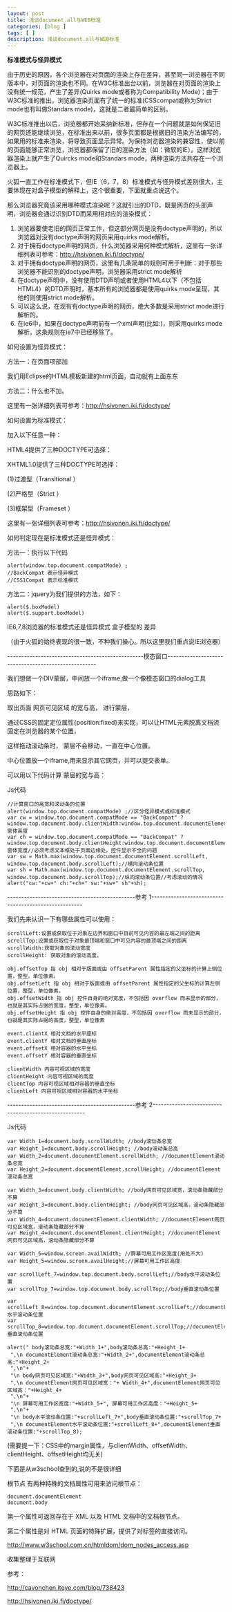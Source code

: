 ```yaml
---
layout: post
title: 浅谈document.all与WEB标准
categories: [blog ]
tags: [ ]
description: 浅谈document.all与WEB标准
---
```


<strong>标准模式与怪异模式</strong>

由于历史的原因，各个浏览器在对页面的渲染上存在差异，甚至同一浏览器在不同版本中，对页面的渲染也不同。在W3C标准出台以前，浏览器在对页面的渲染上没有统一规范，产生了差异(Quirks mode或者称为Compatibility Mode)；由于W3C标准的推出，浏览器渲染页面有了统一的标准(CSScompat或称为Strict mode也有叫做Standars mode)，这就是二者最简单的区别。

W3C标准推出以后，浏览器都开始采纳新标准，但存在一个问题就是如何保证旧的网页还能继续浏览，在标准出来以前，很多页面都是根据旧的渲染方法编写的，如果用的标准来渲染，将导致页面显示异常。为保持浏览器渲染的兼容性，使以前的页面能够正常浏览，浏览器都保留了旧的渲染方法（如：微软的IE）。这样浏览器渲染上就产生了Quircks mode和Standars mode，两种渲染方法共存在一个浏览器上。

火狐一直工作在标准模式下，但IE（6，7，8）标准模式与怪异模式差别很大，主要体现在对盒子模型的解释上，这个很重要，下面就重点说这个。

那么浏览器究竟该采用哪种模式渲染呢？这就引出的DTD，既是网页的头部声明，浏览器会通过识别DTD而采用相对应的渲染模式：

1. 浏览器要使老旧的网页正常工作，但这部分网页是没有doctype声明的，所以浏览器对没有doctype声明的网页采用quirks mode解析。  
2. 对于拥有doctype声明的网页，什么浏览器采用何种模式解析，这里有一张详细列表可参考：http://hsivonen.iki.fi/doctype/  
3. 对于拥有doctype声明的网页，这里有几条简单的规则可用于判断：对于那些浏览器不能识别的doctype声明，浏览器采用strict mode解析  
4. 在doctype声明中，没有使用DTD声明或者使用HTML4以下（不包括HTML4）的DTD声明时，基本所有的浏览器都是使用quirks mode呈现，其他的则使用strict mode解析。  
5. 可以这么说，在现有有doctype声明的网页，绝大多数是采用strict mode进行解析的。  
6. 在ie6中，如果在doctype声明前有一个xml声明(比如:<!--?xml version="1.0" encoding="iso-8859-1"?-->)，则采用quirks mode解析。这条规则在ie7中已经移除了。

如何设置为怪异模式：

方法一：在页面项部加

我们用Eclipse的HTML模板新建的html页面，自动就有上面东东

方法二：什么也不加。

这里有一张详细列表可参考：http://hsivonen.iki.fi/doctype/

如何设置为标准模式：

加入以下任意一种：

HTML4提供了三种DOCTYPE可选择：

XHTML1.0提供了三种DOCTYPE可选择：

(1)过渡型（Transitional ）

(2)严格型（Strict ）

(3)框架型（Frameset ）

这里有一张详细列表可参考：http://hsivonen.iki.fi/doctype/

如何判定现在是标准模式还是怪异模式：

方法一：执行以下代码

	alert(window.top.document.compatMode) ;
	//BackCompat 表示怪异模式
	//CSS1Compat 表示标准模式


方法二：jquery为我们提供的方法，如下：

	alert($.boxModel)
	alert($.support.boxModel)

IE6,7,8浏览器的标准模式还是怪异模式 盒子模型的 差异

（由于火狐的始终表现的很一致，不种我们操心。所以这里我们重点说IE浏览器）

-------------------------------------------------模态窗口----------------------------------------------------

我们想做一个DIV蒙层，中间放一个iframe,做一个像模态窗口的dialog工具

思路如下：

取出页面 网页可见区域 的宽与高， 进行蒙层，

通过CSS的固定定位属性{position:fixed}来实现，可以让HTML元素脱离文档流固定在浏览器的某个位置，

这样拖动滚动条时， 蒙层不会移动，一直在中心位置。

中心位置放一个iframe,用来显示其它网页，并可以提交表单。

可以用以下代码计算 蒙层的宽与高：

Js代码

	//计算窗口的高宽和滚动条的位置
	alert(window.top.document.compatMode) ;//区分怪异模式或标准模式
	var cw = window.top.document.compatMode == "BackCompat" ?window.top.document.body.clientWidth:window.top.document.documentElement.clientWidth;//窗体高度
	var ch = window.top.document.compatMode == "BackCompat" ?window.top.document.body.clientHeight:window.top.document.documentElement.clientHeight;//窗体宽度//必须考虑文本框处于页面边缘处，控件显示不全的问题
	var sw = Math.max(window.top.document.documentElement.scrollLeft, window.top.document.body.scrollLeft);//横向滚动条位置
	var sh = Math.max(window.top.document.documentElement.scrollTop, window.top.document.body.scrollTop);//纵向滚动条位置//考虑滚动的情况
	alert("cw:"+cw+" ch:"+ch+" sw:"+sw+" sh"+sh);

----------------------------------------------参考 1-----------------------------------------------------

我们先来认识一下有哪些属性可以使用：

	scrollLeft:设置或获取位于对象左边界和窗口中目前可见内容的最左端之间的距离
	scrollTop:设置或获取位于对象最顶端和窗口中可见内容的最顶端之间的距离
	scrollWidth:获取对象的滚动宽度
	scrollHeight: 获取对象的滚动高度。

	obj.offsetTop 指 obj 相对于版面或由 offsetParent 属性指定的父坐标的计算上侧位置，整型，单位像素。
	obj.offsetLeft 指 obj 相对于版面或由 offsetParent 属性指定的父坐标的计算左侧位置，整型，单位像素。
	obj.offsetWidth 指 obj 控件自身的绝对宽度，不包括因 overflow 而未显示的部分，也就是其实际占据的宽度，整型，单位像素。
	obj.offsetHeight 指 obj 控件自身的绝对高度，不包括因 overflow 而未显示的部分，也就是其实际占据的高度，整型，单位像素

	event.clientX 相对文档的水平座标
	event.clientY 相对文档的垂直座标
	event.offsetX 相对容器的水平坐标
	event.offsetY 相对容器的垂直坐标

	clientWidth 内容可视区域的宽度
	clientHeight 内容可视区域的高度
	clientTop 内容可视区域相对容器的垂直坐标
	clientLeft 内容可视区域相对容器的水平坐标


----------------------------------------------参考 2-----------------------------------------------------

Js代码

	var Width_1=document.body.scrollWidth; //body滚动条总宽
	var Height_1=document.body.scrollHeight; //body滚动条总高
	var Width_2=document.documentElement.scrollWidth; //documentElement滚动条总宽
	var Height_2=document.documentElement.scrollHeight; //documentElement滚动条总宽

	var Width_3=document.body.clientWidth; //body网页可见区域宽，滚动条隐藏部分不算
	var Height_3=document.body.clientHeight; //body网页可见区域高，滚动条隐藏部分不算
	var Width_4=document.documentElement.clientWidth; //documentElement网页可见区域宽，滚动条隐藏部分不算
	var Height_4=document.documentElement.clientHeight; //documentElement网页可见区域高，滚动条隐藏部分不算

	var Width_5=window.screen.availWidth; //屏幕可用工作区宽度(用处不大)
	var Height_5=window.screen.availHeight;//屏幕可用工作区高度

	var scrollLeft_7=window.top.document.body.scrollLeft;//body水平滚动条位置
	var scrollTop_7=window.top.document.body.scrollTop;//body垂直滚动条位置

	var scrollLeft_8=window.top.document.documentElement.scrollLeft;//documentElement水平滚动条位置
	var scrollTop_8=window.top.document.documentElement.scrollTop;//documentElement垂直滚动条位置

	alert(" body滚动条总宽:"+Width_1+",body滚动条总高:"+Height_1+
	 ",\n documentElement滚动条总宽:"+Width_2+",documentElement滚动条总高:"+Height_2+
	 ",\n"+
	 "\n body网页可见区域宽:"+Width_3+",body网页可见区域高:"+Height_3+
	 ",\n documentElement网页可见区域宽："+ Width_4+",documentElement网页可见区域高："+Height_4+
	 ",\n"+
	 "\n 屏幕可用工作区宽度:"+Width_5+", 屏幕可用工作区高度："+Height_5+
	 ",\n"+
	 "\n body水平滚动条位置:"+scrollLeft_7+",body垂直滚动条位置:"+scrollTop_7+
	 ",\n documentElement水平滚动条位置:"+scrollLeft_8+",documentElement垂直滚动条位置:"+scrollTop_8);


(需要提一下：CSS中的margin属性，与clientWidth、offsetWidth、clientHeight、offsetHeight均无关)

下面是从w3school查到的,说的不是很详细

根节点
有两种特殊的文档属性可用来访问根节点：

	document.documentElement
	document.body

第一个属性可返回存在于 XML 以及 HTML 文档中的文档根节点。

第二个属性是对 HTML 页面的特殊扩展，提供了对标签的直接访问。

http://www.w3school.com.cn/htmldom/dom_nodes_access.asp

收集整理于互联网

参考：

http://cavonchen.iteye.com/blog/738423

http://hsivonen.iki.fi/doctype/